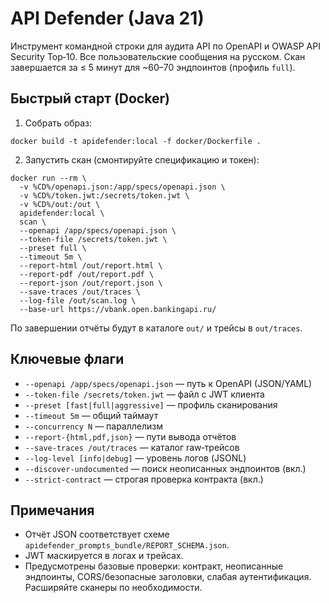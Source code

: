 # API Defender (Java 21)

Инструмент командной строки для аудита API по OpenAPI и OWASP API Security Top‑10. Все пользовательские сообщения на русском. Скан завершается за ≤ 5 минут для ~60–70 эндпоинтов (профиль `full`).

## Быстрый старт (Docker)

1. Собрать образ:

```
docker build -t apidefender:local -f docker/Dockerfile .
```

2. Запустить скан (смонтируйте спецификацию и токен):

```
docker run --rm \
  -v %CD%/openapi.json:/app/specs/openapi.json \
  -v %CD%/token.jwt:/secrets/token.jwt \
  -v %CD%/out:/out \
  apidefender:local \
  scan \
  --openapi /app/specs/openapi.json \
  --token-file /secrets/token.jwt \
  --preset full \
  --timeout 5m \
  --report-html /out/report.html \
  --report-pdf /out/report.pdf \
  --report-json /out/report.json \
  --save-traces /out/traces \
  --log-file /out/scan.log \
  --base-url https://vbank.open.bankingapi.ru/
```

По завершении отчёты будут в каталоге `out/` и трейсы в `out/traces`.

## Ключевые флаги

- `--openapi /app/specs/openapi.json` — путь к OpenAPI (JSON/YAML)
- `--token-file /secrets/token.jwt` — файл с JWT клиента
- `--preset [fast|full|aggressive]` — профиль сканирования
- `--timeout 5m` — общий таймаут
- `--concurrency N` — параллелизм
- `--report-{html,pdf,json}` — пути вывода отчётов
- `--save-traces /out/traces` — каталог raw‑трейсов
- `--log-level [info|debug]` — уровень логов (JSONL)
- `--discover-undocumented` — поиск неописанных эндпоинтов (вкл.)
- `--strict-contract` — строгая проверка контракта (вкл.)

## Примечания

- Отчёт JSON соответствует схеме `apidefender_prompts_bundle/REPORT_SCHEMA.json`.
- JWT маскируется в логах и трейсах.
- Предусмотрены базовые проверки: контракт, неописанные эндпоинты, CORS/безопасные заголовки, слабая аутентификация. Расширяйте сканеры по необходимости.
